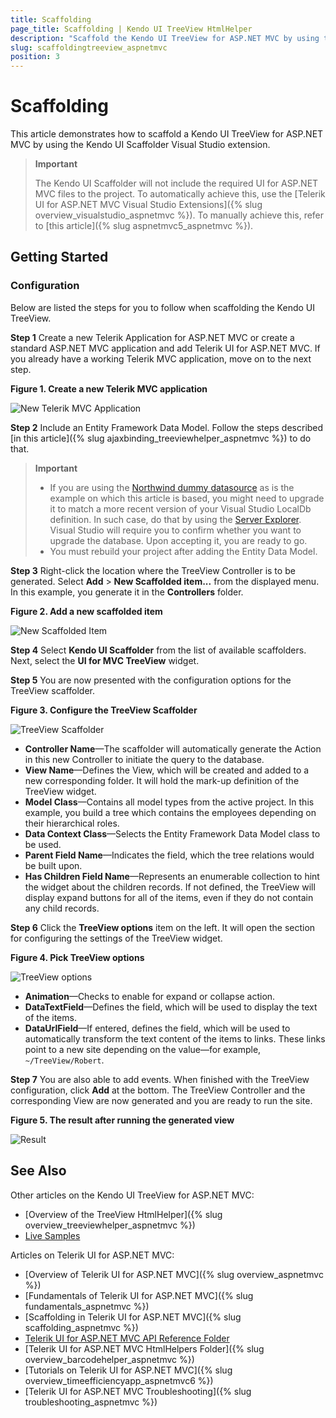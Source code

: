 ```yaml
---
title: Scaffolding
page_title: Scaffolding | Kendo UI TreeView HtmlHelper
description: "Scaffold the Kendo UI TreeView for ASP.NET MVC by using the Kendo UI Scaffolder extension for Visual Studio."
slug: scaffoldingtreeview_aspnetmvc
position: 3
---
```


# Scaffolding

This article demonstrates how to scaffold a Kendo UI TreeView for ASP.NET MVC by using the Kendo UI Scaffolder Visual Studio extension.

> **Important**  
>
> The Kendo UI Scaffolder will not include the required UI for ASP.NET MVC files to the project. To automatically achieve this, use the [Telerik UI for ASP.NET MVC Visual Studio Extensions]({% slug overview_visualstudio_aspnetmvc %}). To manually achieve this, refer to [this article]({% slug aspnetmvc5_aspnetmvc %}).

## Getting Started

### Configuration

Below are listed the steps for you to follow when scaffolding the Kendo UI TreeView.

**Step 1** Create a new Telerik Application for ASP.NET MVC or create a standard ASP.NET MVC application and add Telerik UI for ASP.NET MVC. If you already have a working Telerik MVC application, move on to the next step.

**Figure 1. Create a new Telerik MVC application**

![New Telerik MVC Application](/aspnet-mvc/helpers/treeview/images/treeview-scaffolding1.png)

**Step 2** Include an Entity Framework Data Model. Follow the steps described [in this article]({% slug ajaxbinding_treeviewhelper_aspnetmvc %}) to do that.

> **Important**
> * If you are using the [Northwind dummy datasource](http://northwinddatabase.codeplex.com/) as is the example on which this article is based, you might need to upgrade it to match a more recent version of your Visual Studio LocalDb definition. In such case, do that  by using the [Server Explorer](https://msdn.microsoft.com/en-us/library/hh873188.aspx). Visual Studio will require you to confirm whether you want to upgrade the database. Upon accepting it, you are ready to go.
> * You must rebuild your project after adding the Entity Data Model.

**Step 3** Right-click the location where the TreeView Controller is to be generated. Select **Add** > **New Scaffolded item...** from the displayed menu. In this example, you generate it in the **Controllers** folder.

**Figure 2. Add a new scaffolded item**

![New Scaffolded Item](/aspnet-mvc/helpers/treeview/images/treeview-scaffolding2.png)

**Step 4** Select **Kendo UI Scaffolder** from the list of available scaffolders. Next, select the **UI for MVC TreeView** widget.

**Step 5** You are now presented with the configuration options for the TreeView scaffolder.

**Figure 3. Configure the TreeView Scaffolder**

![TreeView Scaffolder](/aspnet-mvc/helpers/treeview/images/treeview-scaffolding3.png)

* **Controller Name**&mdash;The scaffolder will automatically generate the Action in this new Controller to initiate the query to the database.
* **View Name**&mdash;Defines the View, which will be created and added to a new corresponding folder. It will hold the mark-up definition of the TreeView widget.
* **Model Class**&mdash;Contains all model types from the active project. In this example, you build a tree which contains the employees depending on their hierarchical roles.
* **Data Context Class**&mdash;Selects the Entity Framework Data Model class to be used.
* **Parent Field Name**&mdash;Indicates the field, which the tree relations would be built upon.
* **Has Children Field Name**&mdash;Represents an enumerable collection to hint the widget about the children records. If not defined, the TreeView will display expand buttons for all of the items, even if they do not contain any child records.

**Step 6** Click the **TreeView options** item on the left. It will open the section for configuring the settings of the TreeView widget.

**Figure 4. Pick TreeView options**

![TreeView options](/aspnet-mvc/helpers/treeview/images/treeview-scaffolding4.png)  

* **Animation**&mdash;Checks to enable for expand or collapse action.
* **DataTextField**&mdash;Defines the field, which will be used to display the text of the items.
* **DataUrlField**&mdash;If entered, defines the field, which will be used to automatically transform the text content of the items to links. These links point to a new site depending on the value&mdash;for example, `~/TreeView/Robert`.

**Step 7** You are also able to add events. When finished with the TreeView configuration, click **Add** at the bottom. The TreeView Controller and the corresponding View are now generated and you are ready to run the site.

**Figure 5. The result after running the generated view**

![Result](/aspnet-mvc/helpers/treeview/images/treeview-scaffolding5.png)

## See Also

Other articles on the Kendo UI TreeView for ASP.NET MVC:

* [Overview of the TreeView HtmlHelper]({% slug overview_treeviewhelper_aspnetmvc %})
* [Live Samples](http://demos.telerik.com/aspnet-mvc/treeview/index)

Articles on Telerik UI for ASP.NET MVC:

* [Overview of Telerik UI for ASP.NET MVC]({% slug overview_aspnetmvc %})
* [Fundamentals of Telerik UI for ASP.NET MVC]({% slug fundamentals_aspnetmvc %})
* [Scaffolding in Telerik UI for ASP.NET MVC]({% slug scaffolding_aspnetmvc %})
* [Telerik UI for ASP.NET MVC API Reference Folder](/api/aspnet-mvc/Kendo.Mvc/AggregateFunction)
* [Telerik UI for ASP.NET MVC HtmlHelpers Folder]({% slug overview_barcodehelper_aspnetmvc %})
* [Tutorials on Telerik UI for ASP.NET MVC]({% slug overview_timeefficiencyapp_aspnetmvc6 %})
* [Telerik UI for ASP.NET MVC Troubleshooting]({% slug troubleshooting_aspnetmvc %})
